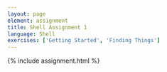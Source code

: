 ```yaml
---
layout: page
element: assignment
title: Shell Assignment 1
language: Shell
exercises: ['Getting Started', 'Finding Things']
---
```


{% include assignment.html %}
